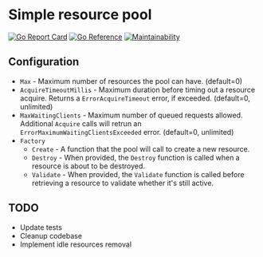 # Simple resource pool

[![Go Report Card](https://goreportcard.com/badge/github.com/arszen123/gpool)](https://goreportcard.com/report/github.com/arszen123/gpool)
[![Go Reference](https://pkg.go.dev/badge/github.com/arszen123/gpool.svg)](https://pkg.go.dev/github.com/arszen123/gpool)
[![Maintainability](https://api.codeclimate.com/v1/badges/19e47e51c6f3ccf2722c/maintainability)](https://codeclimate.com/github/arszen123/gpool/maintainability)

## Configuration

- `Max` - Maximum number of resources the pool can have. (default=0)
- `AcquireTimeoutMillis` - Maximum duration before timing out a resource acquire. Returns a `ErrorAcquireTimeout` error, if exceeded. (default=0, unlimited)
- `MaxWaitingClients` - Maximum number of queued requests allowed. Additional `Acquire` calls will retrun an `ErrorMaximumWaitingClientsExceeded` error. (default=0, unlimited)
- `Factory`
  - `Create` - A function that the pool will call to create a new resource.
  - `Destroy` - When provided, the `Destroy` function is called when a resource is about to be destroyed.
  - `Validate` - When provided, the `Validate` function is called before retrieving a resource to validate whether it's still active.

## TODO

- Update tests
- Cleanup codebase
- Implement idle resources removal